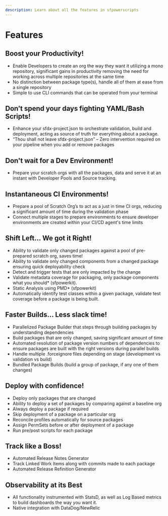 ```yaml
---
description: Learn about all the features in sfpowerscripts
---
```


# Features

## **Boost your Productivity!**

* Enable Developers to create an org the way they want it utilizing a mono repository, significant gains in productivity removing the need for working across multiple repositories at the same time
* No distinction between package type(s), handle all of them at ease from a single repository
* Simple to use CLI commands that can be operated from your terminal

## **Don’t spend your days fighting YAML/Bash Scripts!**

* Enhance your sfdx-project.json to orchestrate validation, build and deployment, acting as source of truth for everything about a package.
* “Thou shall not leave sfdx-project.json” – Zero intervention required on your pipeline when you add or remove packages

## **Don't wait for a Dev Environment!**&#x20;

* Prepare your scratch orgs with all the packages, data and serve it at an instant with Developer Pools and Source tracking.

## **Instantaneous CI Environments!**

* Prepare a pool of Scratch Org’s to act as a just in time CI orgs, reducing a significant amount of time during the validation phase
* Connect multiple stages to prepare environments to ensure developer environments are created within your CI/CD agent's time limits

## **Shift Left... We got it Right!**

* Ability to validate only changed packages against a pool of pre-prepared scratch org, saves time!
* Ability to validate only changed components from a changed package ensuring quick deployability check
* Detect and trigger tests that are only impacted by the change
* Validate metadata coverage for packaging, only package components what you should\* (sfpowerkit).
* Static Analysis using PMD\* (sfpowerkit)
* Automatically identify test classes within a given package, validate test coverage before a package is being built.

## **Faster Builds... Less slack time!**

* Parallelized Package Builder that steps through building packages by understanding dependencies
* Build packages that are only changed, saving significant amount of time
* Automated resolution of package version numbers of dependencies to ensure packages are built with the right versions during parallel builds
* Handle multiple .forceignore files depending on stage (development vs validation vs build)
* Bundled Package Builds (build a group of package, if any one of them changes)

## **Deploy with confidence!**

* Deploy only packages that are changed
* Ability to deploy a set of packages by comparing against a baseline org
* Always deploy a package if required
* Skip deployment of a package on a particular org
* Reconcile profiles automatically for source packages
* Assign PermSets before or after deployment of a package
* Run pre/post scripts for each package

## **Track like a Boss!**

* Automated Release Notes Generator
* Track Linked Work Items along with commits made to each package
* Automated Release Refinition Generator&#x20;

## **Observability at its Best**

* All functionality instrumented with StatsD, as well as Log Based metrics to build dashboards the way you want it.
* Native integration with DataDog/NewRelic
